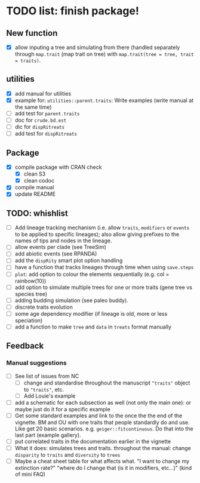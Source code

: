 # TODO list: finish package!

## New function
 - [x] allow inputing a tree and simulating from there (handled separately through `map.trait` (map trait on tree) with `map.trait(tree = tree, trait = traits)`.



## utilities

 - [x] add manual for utilities
 - [x] example for: `utilities::parent.traits`: Write examples (write manual at the same time)
 - [ ] add test for `parent.traits`
 - [ ] doc for `crude.bd.est`
 - [ ] dic for `dispRitreats`
 - [ ] add test for `dispRitreats`

## Package

 - [x] compile package with CRAN check
    - [x] clean S3
    - [x] clean codoc
 - [x] compile manual
 - [x] update README

## TODO: whishlist
 - [ ] Add lineage tracking mechanism (i.e. allow `traits`, `modifiers` or `events` to be applied to specific lineages); also allow giving prefixes to the names of tips and nodes in the lineage.
 - [ ] allow events per clade (see TreeSim)
 - [ ] add abiotic events (see RPANDA)
 - [ ] add the `dispRity` smart plot option handling
 - [ ] have a function that tracks lineages through time when using `save.steps`
 - [ ] `plot`: add option to colour the elements sequentially (e.g. col = rainbow(10))
 - [ ] add option to simulate multiple trees for one or more traits (gene tree vs species tree)
 - [ ] adding budding simulation (see paleo buddy).
 - [ ] discrete traits evolution
 - [ ] some age dependency modifier (if lineage is old, more or less speciation)
 - [ ] add a function to make `tree` and `data` in `treats` format manually

## Feedback

### Manual suggestions
 - [ ] See list of issues from NC
    - [ ] change and standardise throughout the manuscript `"traits"` object to `"traits"`, etc.
    - [ ] Add Louie's example
 - [ ] add a schematic for each subsection as well (not only the main one): or maybe just do it for a specific example
 - [ ] Get some standard examples and link to the once the the end of the vignette. BM and OU with one traits that people standardly do and use. Like get 20 basic scenarios. e.g. `geiger::fitcontinuous`. Do that into the last part (example gallery).
 - [ ] put correlated traits in the documentation earlier in the vignette
 - [ ] What it does: simulates trees and traits. throughout the manual: change `disparity` to `traits` and `diversity` to `trees` 
 - [ ] Maybe a cheat sheet table for what affects what. "I want to change my extinction rate?" "where do I change that (is it in modifiers, etc...)" (kind of mini FAQ)